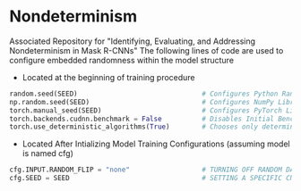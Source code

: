 # Nondeterminism
Associated Repository for "Identifying, Evaluating, and Addressing Nondeterminism in Mask R-CNNs"
The following lines of code are used to configure embedded randomness within the model structure 
 * Located at the beginning of training procedure
```python
random.seed(SEED)                               # Configures Python Random Library Seed
np.random.seed(SEED)                            # Configures NumPy Library Seed
torch.manual_seed(SEED)                         # Configures PyTorch Library Seed
torch.backends.cudnn.benchmark = False          # Disables Initial Benchmark Testing
torch.use_deterministic_algorithms(True)        # Chooses only determinalbe algorithms or throws and error
```
 * Located After Intializing Model Training Configurations (assuming model is named cfg)
```python
cfg.INPUT.RANDOM_FLIP = "none"                  # TURNING OFF RANDOM DATA AUGMENTATION
cfg.SEED = SEED                                 # SETTING A SPECIFIC CNN SEED
```
